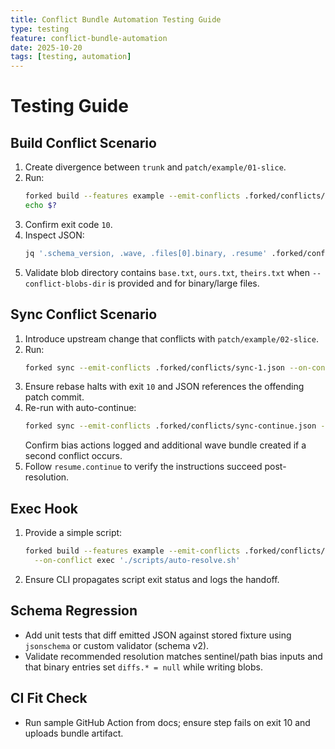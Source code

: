 ```yaml
---
title: Conflict Bundle Automation Testing Guide
type: testing
feature: conflict-bundle-automation
date: 2025-10-20
tags: [testing, automation]
---
```


# Testing Guide

## Build Conflict Scenario
1. Create divergence between `trunk` and `patch/example/01-slice`.
2. Run:
   ```bash
   forked build --features example --emit-conflicts .forked/conflicts/example-1.json --conflict-blobs-dir .forked/conflicts/example/blobs --on-conflict stop
   echo $?
   ```
3. Confirm exit code `10`.
4. Inspect JSON:
   ```bash
   jq '.schema_version, .wave, .files[0].binary, .resume' .forked/conflicts/example-1.json
   ```
5. Validate blob directory contains `base.txt`, `ours.txt`, `theirs.txt` when `--conflict-blobs-dir` is provided and for binary/large files.

## Sync Conflict Scenario
1. Introduce upstream change that conflicts with `patch/example/02-slice`.
2. Run:
   ```bash
   forked sync --emit-conflicts .forked/conflicts/sync-1.json --on-conflict stop
   ```
3. Ensure rebase halts with exit `10` and JSON references the offending patch commit.
4. Re-run with auto-continue:
   ```bash
   forked sync --emit-conflicts .forked/conflicts/sync-continue.json --auto-continue --on-conflict bias
   ```
   Confirm bias actions logged and additional wave bundle created if a second conflict occurs.
5. Follow `resume.continue` to verify the instructions succeed post-resolution.

## Exec Hook
1. Provide a simple script:
   ```bash
   forked build --features example --emit-conflicts .forked/conflicts/auto.json \
     --on-conflict exec './scripts/auto-resolve.sh'
   ```
2. Ensure CLI propagates script exit status and logs the handoff.

## Schema Regression
- Add unit tests that diff emitted JSON against stored fixture using `jsonschema` or custom validator (schema v2).
- Validate recommended resolution matches sentinel/path bias inputs and that binary entries set `diffs.* = null` while writing blobs.

## CI Fit Check
- Run sample GitHub Action from docs; ensure step fails on exit 10 and uploads bundle artifact.
